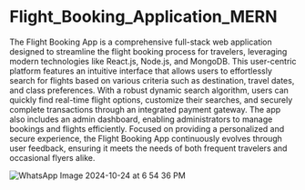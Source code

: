 # Flight_Booking_Application_MERN
The Flight Booking App is a comprehensive full-stack web application designed to streamline the flight booking process for travelers, leveraging modern technologies like React.js, Node.js, and MongoDB. This user-centric platform features an intuitive interface that allows users to effortlessly search for flights based on various criteria such as destination, travel dates, and class preferences. With a robust dynamic search algorithm, users can quickly find real-time flight options, customize their searches, and securely complete transactions through an integrated payment gateway. The app also includes an admin dashboard, enabling administrators to manage bookings and flights efficiently. Focused on providing a personalized and secure experience, the Flight Booking App continuously evolves through user feedback, ensuring it meets the needs of both frequent travelers and occasional flyers alike.




 ![WhatsApp Image 2024-10-24 at 6 54 36 PM](https://github.com/user-attachments/assets/d8839005-0efa-4553-866f-d36ebd4f8dd2)
